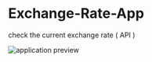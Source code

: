 # Exchange-Rate-App
 check the current exchange rate ( API )


 
 
![application preview](https://user-images.githubusercontent.com/59742201/104838477-69145180-58bb-11eb-9a4f-cc8500cb73c1.png)
